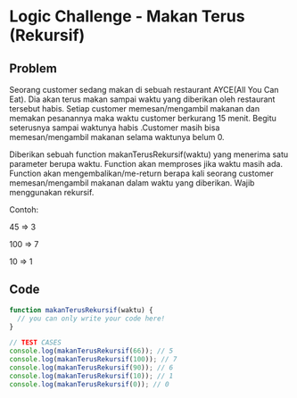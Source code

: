 # Logic Challenge - Makan Terus (Rekursif)

## Problem

Seorang customer sedang makan di sebuah restaurant AYCE(All You Can Eat). Dia akan terus makan sampai waktu yang diberikan oleh restaurant tersebut habis. Setiap customer memesan/mengambil makanan dan memakan pesanannya maka waktu customer berkurang 15 menit. Begitu seterusnya sampai waktunya habis .Customer masih bisa memesan/mengambil makanan selama waktunya belum 0.

Diberikan sebuah function makanTerusRekursif(waktu) yang menerima satu parameter berupa waktu. Function akan memproses jika waktu masih ada. Function akan mengembalikan/me-return berapa kali seorang customer memesan/mengambil makanan dalam waktu yang diberikan. Wajib menggunakan rekursif.

Contoh:

45 => 3

100 => 7

10 => 1

## Code

```JavaScript
function makanTerusRekursif(waktu) {
  // you can only write your code here!
}

// TEST CASES
console.log(makanTerusRekursif(66)); // 5
console.log(makanTerusRekursif(100)); // 7
console.log(makanTerusRekursif(90)); // 6
console.log(makanTerusRekursif(10)); // 1
console.log(makanTerusRekursif(0)); // 0
